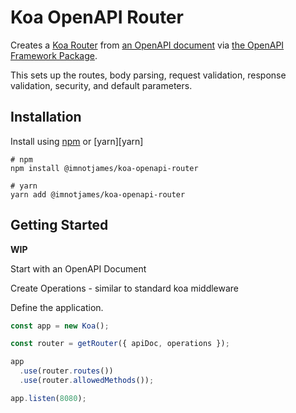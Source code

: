 # Koa OpenAPI Router

Creates a [Koa Router][koa-router] from [an OpenAPI document][openapi-doc]
via [the OpenAPI Framework Package][openapi-framework].

This sets up the routes, body parsing, request validation,
response validation, security, and default parameters.

## Installation

Install using [npm][npm] or [yarn][yarn]

```shell script
# npm
npm install @imnotjames/koa-openapi-router

# yarn
yarn add @imnotjames/koa-openapi-router
```

## Getting Started

**WIP**

Start with an OpenAPI Document

Create Operations - similar to standard koa middleware

Define the application.

```javascript
const app = new Koa();

const router = getRouter({ apiDoc, operations });

app
  .use(router.routes())
  .use(router.allowedMethods());

app.listen(8080);
```

[koa-router]: https://github.com/koajs/router
[openapi-doc]: https://swagger.io/specification/
[openapi-framework]: https://github.com/kogosoftwarellc/open-api/tree/master/packages/openapi-framework#readme
[npm]: https://www.npmjs.org/
